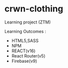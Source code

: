 # crwn-clothing
 Learning project (ZTM)
 
 Learning Outcomes :
- HTML5,SASS
- NPM
- REACT(v16)
- React Router(v5)
- Firebase(v9)